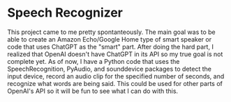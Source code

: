 # Speech Recognizer

This project came to me pretty spontanteously. The main goal was to be able to create an Amazon Echo/Google Home type of smart speaker or code that uses ChatGPT as the "smart" part. After doing the hard part, I realized that OpenAI doesn't have ChatGPT in its API so my true goal is not complete yet. As of now, I have a Python code that uses the SpeechRecognition, PyAudio, and sounddevice packages to detect the input device, record an audio clip for the specified number of seconds, and recognize what words are being said. This could be used for other parts of OpenAI's API so it will be fun to see what I can do with this. 
